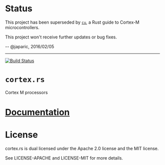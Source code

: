 # Status

This project has been superseded by [`cu`], a Rust guide to Cortex-M microcontrollers.

This project won't receive further updates or bug fixes.

[`cu`]: https://github.com/japaric/cu

-- @japaric, 2016/02/05

---

[![Build Status][status]](https://travis-ci.org/japaric/cortex.rs)

# `cortex.rs`

Cortex M processors

# [Documentation][docs]

# License

cortex.rs is dual licensed under the Apache 2.0 license and the MIT license.

See LICENSE-APACHE and LICENSE-MIT for more details.

[docs]: http://japaric.github.io/cortex.rs/cortex/
[status]: https://travis-ci.org/japaric/cortex.rs.svg?branch=master
